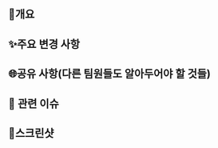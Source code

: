 ## 📌개요

<!-- 이 PR의 내용을 간략하게 설명해주세요 ex) OO페이지 OO기능 추가 -->

## ✨주요 변경 사항

<!-- 관련된 이슈 번호(#000)를 적어주세요 -->

## 🌐공유 사항(다른 팀원들도 알아두어야 할 것들)

<!-- ex) 변경 사항을 테스트하는 방법 -->

## 🔗 관련 이슈

<!-- 관련된 이슈 번호(#000) 혹은 이슈에 대한 설명을 적어주세요 -->

## 📸스크린샷

<!-- 필요한 경우 스크린샷을 첨부해주세요 -->
